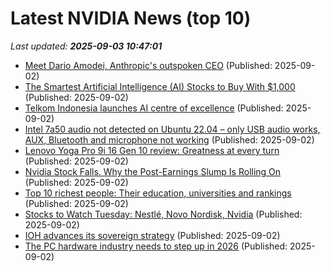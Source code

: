 # Latest NVIDIA News (top 10)
_Last updated: **2025-09-03 10:47:01**_

- [Meet Dario Amodei, Anthropic's outspoken CEO](https://www.businessinsider.com/dario-amodei) (Published: 2025-09-02)
- [The Smartest Artificial Intelligence (AI) Stocks to Buy With $1,000](https://biztoc.com/x/363418dcf58edccb) (Published: 2025-09-02)
- [Telkom Indonesia launches AI centre of excellence](https://www.telecomtv.com/content/telcos-and-ai-channel/telkom-indonesia-launches-ai-centre-of-excellence-53736/) (Published: 2025-09-02)
- [Intel 7a50 audio not detected on Ubuntu 22.04 – only USB audio works, AUX, Bluetooth and microphone not working](https://askubuntu.com/questions/1555365/intel-7a50-audio-not-detected-on-ubuntu-22-04-only-usb-audio-works-aux-bluet) (Published: 2025-09-02)
- [Lenovo Yoga Pro 9i 16 Gen 10 review: Greatness at every turn](https://www.pcworld.com/article/2892211/lenovo-yoga-pro-9i-16-gen-10-aura-edition-review.html) (Published: 2025-09-02)
- [Nvidia Stock Falls. Why the Post-Earnings Slump Is Rolling On](https://biztoc.com/x/bc462988e2c4c98f) (Published: 2025-09-02)
- [Top 10 richest people: Their education, universities and rankings](https://indianexpress.com/article/education/elon-musk-to-larry-ellison-forbes-richest-people-education-universities-harvard-chicago-university-10225677/) (Published: 2025-09-02)
- [Stocks to Watch Tuesday: Nestlé, Novo Nordisk, Nvidia](https://biztoc.com/x/1f3bcac24318cded) (Published: 2025-09-02)
- [IOH advances its sovereign strategy](https://www.telecomtv.com/content/security/ioh-advances-its-sovereign-strategy-53735/) (Published: 2025-09-02)
- [The PC hardware industry needs to step up in 2026](https://www.xda-developers.com/things-i-want-from-pc-hardware-industry-2026/) (Published: 2025-09-02)

